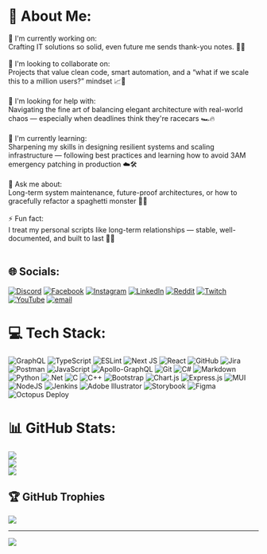 # 💫 About Me:
🔭 I'm currently working on:
<br>
Crafting IT solutions so solid, even future me sends thank-you notes. 🚀🌒
<br><br>
🤝 I'm looking to collaborate on:
<br>
Projects that value clean code, smart automation, and a “what if we scale this to a million users?” mindset 📈🧠
<br><br>
🧠 I'm looking for help with:
<br>
Navigating the fine art of balancing elegant architecture with real-world chaos — especially when deadlines think they're racecars 🏎️🔥
<br><br>
🌱 I'm currently learning:
<br>
Sharpening my skills in designing resilient systems and scaling infrastructure — following best practices and learning how to avoid 3AM emergency patching in production ☁️🛠️
<br><br>
💬 Ask me about:
<br>
Long-term system maintenance, future-proof architectures, or how to gracefully refactor a spaghetti monster 🧹💡
<br><br>
⚡ Fun fact:
<br>
I treat my personal scripts like long-term relationships — stable, well-documented, and built to last 💍📜
<br><br>


## 🌐 Socials:
[![Discord](https://img.shields.io/badge/Discord-%237289DA.svg?logo=discord&logoColor=white)](https://discord.gg/gado.1337) [![Facebook](https://img.shields.io/badge/Facebook-%231877F2.svg?logo=Facebook&logoColor=white)](https://facebook.com/george.cosmin.morosanu) [![Instagram](https://img.shields.io/badge/Instagram-%23E4405F.svg?logo=Instagram&logoColor=white)](https://instagram.com/george_c_morosanu) [![LinkedIn](https://img.shields.io/badge/LinkedIn-%230077B5.svg?logo=linkedin&logoColor=white)](https://linkedin.com/in/george-cosmin-morosanu) [![Reddit](https://img.shields.io/badge/Reddit-%23FF4500.svg?logo=Reddit&logoColor=white)](https://reddit.com/user/MrGadoZ) [![Twitch](https://img.shields.io/badge/Twitch-%239146FF.svg?logo=Twitch&logoColor=white)](https://twitch.tv/GadoZzZ) [![YouTube](https://img.shields.io/badge/YouTube-%23FF0000.svg?logo=YouTube&logoColor=white)](https://youtube.com/@@Gado_) [![email](https://img.shields.io/badge/Email-D14836?logo=gmail&logoColor=white)](mailto:georgecosminmorosanu@gmail.com) 

# 💻 Tech Stack:
![GraphQL](https://img.shields.io/badge/-GraphQL-E10098?style=for-the-badge&logo=graphql&logoColor=white) 
![TypeScript](https://img.shields.io/badge/typescript-%23007ACC.svg?style=for-the-badge&logo=typescript&logoColor=white) 
![ESLint](https://img.shields.io/badge/ESLint-4B3263?style=for-the-badge&logo=eslint&logoColor=white) 
![Next JS](https://img.shields.io/badge/Next-black?style=for-the-badge&logo=next.js&logoColor=white) 
![React](https://img.shields.io/badge/react-%2320232a.svg?style=for-the-badge&logo=react&logoColor=%2361DAFB) 
![GitHub](https://img.shields.io/badge/github-%23121011.svg?style=for-the-badge&logo=github&logoColor=white) 
![Jira](https://img.shields.io/badge/jira-%230A0FFF.svg?style=for-the-badge&logo=jira&logoColor=white) 
![Postman](https://img.shields.io/badge/Postman-FF6C37?style=for-the-badge&logo=postman&logoColor=white) 
![JavaScript](https://img.shields.io/badge/javascript-%23323330.svg?style=for-the-badge&logo=javascript&logoColor=%23F7DF1E) 
![Apollo-GraphQL](https://img.shields.io/badge/-ApolloGraphQL-311C87?style=for-the-badge&logo=apollo-graphql) 
![Git](https://img.shields.io/badge/git-%23F05033.svg?style=for-the-badge&logo=git&logoColor=white) 
![C#](https://img.shields.io/badge/c%23-%23239120.svg?style=for-the-badge&logo=csharp&logoColor=white) 
![Markdown](https://img.shields.io/badge/markdown-%23000000.svg?style=for-the-badge&logo=markdown&logoColor=white) 
![Python](https://img.shields.io/badge/python-3670A0?style=for-the-badge&logo=python&logoColor=ffdd54) 
![.Net](https://img.shields.io/badge/.NET-5C2D91?style=for-the-badge&logo=.net&logoColor=white) 
![C](https://img.shields.io/badge/c-%2300599C.svg?style=for-the-badge&logo=c&logoColor=white) 
![C++](https://img.shields.io/badge/c++-%2300599C.svg?style=for-the-badge&logo=c%2B%2B&logoColor=white) 
![Bootstrap](https://img.shields.io/badge/bootstrap-%238511FA.svg?style=for-the-badge&logo=bootstrap&logoColor=white) 
![Chart.js](https://img.shields.io/badge/chart.js-F5788D.svg?style=for-the-badge&logo=chart.js&logoColor=white) 
![Express.js](https://img.shields.io/badge/express.js-%23404d59.svg?style=for-the-badge&logo=express&logoColor=%2361DAFB) 
![MUI](https://img.shields.io/badge/MUI-%230081CB.svg?style=for-the-badge&logo=mui&logoColor=white) 
![NodeJS](https://img.shields.io/badge/node.js-6DA55F?style=for-the-badge&logo=node.js&logoColor=white) 
![Jenkins](https://img.shields.io/badge/jenkins-%232C5263.svg?style=for-the-badge&logo=jenkins&logoColor=white) 
![Adobe Illustrator](https://img.shields.io/badge/adobe%20illustrator-%23FF9A00.svg?style=for-the-badge&logo=adobe%20illustrator&logoColor=white) 
![Storybook](https://img.shields.io/badge/-Storybook-FF4785?style=for-the-badge&logo=storybook&logoColor=white) 
![Figma](https://img.shields.io/badge/figma-%23F24E1E.svg?style=for-the-badge&logo=figma&logoColor=white) 
![Octopus Deploy](https://img.shields.io/badge/octopus%20deploy-0D80D8?style=for-the-badge&logo=octopusdeploy&logoColor=white) 

# 📊 GitHub Stats:
![](https://github-readme-stats.vercel.app/api?username=GeorgeMorosanu&theme=midnight-purple&hide_border=false&include_all_commits=true&count_private=true)
<br/>
![](https://nirzak-streak-stats.vercel.app/?user=GeorgeMorosanu&theme=midnight-purple&hide_border=false)
<br/>
![](https://github-readme-stats.vercel.app/api/top-langs/?username=GeorgeMorosanu&theme=midnight-purple&hide_border=false&include_all_commits=true&count_private=true&layout=compact)

## 🏆 GitHub Trophies
![](https://github-profile-trophy.vercel.app/?username=GeorgeMorosanu&theme=radical&no-frame=false&no-bg=true&margin-w=4)

---
[![](https://visitcount.itsvg.in/api?id=GeorgeMorosanu&icon=2&color=8)](https://visitcount.itsvg.in)

<!-- Proudly created with GPRM ( https://gprm.itsvg.in ) -->
